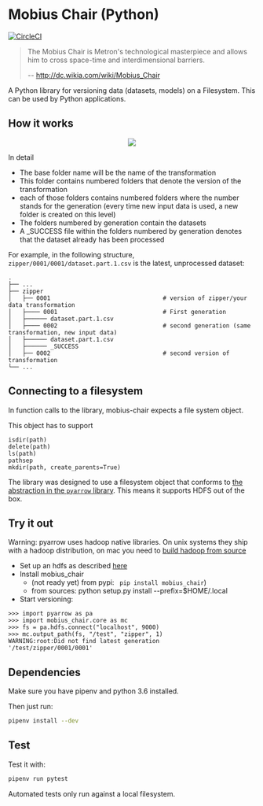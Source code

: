 # Mobius Chair (Python)

[![CircleCI](https://circleci.com/gh/DiscoverAI/mobius-chair-python.svg?style=svg)](https://circleci.com/gh/DiscoverAI/mobius-chair-python)

> The Mobius Chair is Metron's technological masterpiece and allows him to cross space-time and interdimensional barriers.
>
> -- http://dc.wikia.com/wiki/Mobius_Chair

A Python library for versioning data (datasets, models) on a Filesystem. This can be used by Python applications.

## How it works

 <p align="center">
  <img src="https://github.com/DiscoverAI/mobius-chair-python/raw/master/docu/mobius_chair_versioning.png">
</p>

In detail
 - The base folder name will be the name of the transformation
 - This folder contains numbered folders that denote the version of the transformation
 - each of those folders contains numbered folders where the number stands
 for the generation (every time new input data is used, a new folder is created on this level)
 - The folders numbered by generation contain the datasets
 - A _SUCCESS file within the folders numbered by generation denotes that the dataset already
 has been processed

For example, in the following structure,
`zipper/0001/0001/dataset.part.1.csv` is the latest, unprocessed dataset:

    .
    ├── ...
    ├── zipper
    │   ├── 0001                                # version of zipper/your data transformation
    │   ├──── 0001                              # First generation
    │   ├────── dataset.part.1.csv
    │   ├──── 0002                              # second generation (same transformation, new input data)
    │   ├────── dataset.part.1.csv
    │   ├────── _SUCCESS
    │   ├── 0002                                # second version of transformation
    └── ...

## Connecting to a filesystem

In function calls to the library, mobius-chair expects
a file system object.

This object has to support

    isdir(path)
    delete(path)
    ls(path)
    pathsep
    mkdir(path, create_parents=True)

The library was designed to use a filesystem object that conforms to
[the abstraction in the `pyarrow` library](https://github.com/apache/arrow/blob/9178ad8c3c9ea371c3b7edb3fcee3073f5082bdc/python/pyarrow/filesystem.py#L29).
This means it supports HDFS out of the box.


## Try it out

Warning: pyarrow uses hadoop native libraries.
On unix systems they ship with a hadoop distribution,
on mac you need to [build hadoop from source](https://medium.com/@faizanahemad/hadoop-native-libraries-installation-on-mac-osx-d8338a6923db)

- Set up an hdfs as described [here](https://hadoop.apache.org/docs/r3.0.3/hadoop-project-dist/hadoop-common/SingleCluster.html)
- Install mobius_chair
  - (not ready yet) from pypi: ` pip install mobius_chair`)
  - from sources: python setup.py install --prefix=$HOME/.local
- Start versioning:

```python3
>>> import pyarrow as pa
>>> import mobius_chair.core as mc
>>> fs = pa.hdfs.connect("localhost", 9000)
>>> mc.output_path(fs, "/test", "zipper", 1)
﻿WARNING:root:Did not find latest generation
'/test/zipper/0001/0001'
```

## Dependencies
Make sure you have pipenv and python 3.6 installed.

Then just run:
```bash
pipenv install --dev
```

## Test
Test it with:
```bash
pipenv run pytest
```
Automated tests only run against a local filesystem.
